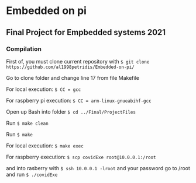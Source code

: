 # Embedded on pi

## Final Project for Empbedded systems 2021
### Compilation
First of, you must clone current repository with ``` $ git clone https://github.com/al1998petridis/Embedded-on-pi/ ``` 

Go to clone folder and change line 17 from file Makefile

For local execution: ``` $ CC = gcc ```
    
For raspberry pi execution: ``` $ CC = arm-linux-gnueabihf-gcc ```
    
Open up Bash into folder ``` $ cd ../Final/ProjectFiles ```

Run ``` $ make clean ```

Run ``` $ make ```

For local execution: ``` $ make exec ```
   
For raspberry execution: ``` $ scp covidExe root@10.0.0.1:/root ```
    
and into rasberry with ``` $ ssh 10.0.0.1 -lroot ``` and your password go to /root and run ``` $ ./covidExe ```
